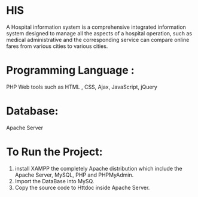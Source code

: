 # HIS
A Hospital information system is a comprehensive integrated information system designed to manage all the aspects of a hospital operation, such as medical administrative and the corresponding service can compare online fares from various cities to various cities.

# Programming Language :
PHP 
Web tools such as HTML , CSS,  Ajax, JavaScript, jQuery
 
# Database:
Apache Server

# To Run the Project: 

1. install XAMPP the completely  Apache distribution which include the Apache Server, MySQL, PHP and PHPMyAdmin. 
2. Import the DataBase into MySQ. 
3. Copy the source code to Httdoc inside Apache Server. 
